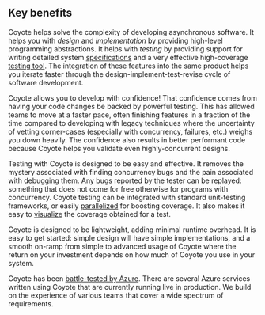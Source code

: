 ## Key benefits

Coyote helps solve the complexity of developing asynchronous software. It helps you with _design_
and _implementation_ by providing high-level programming abstractions. It helps with _testing_ by
providing support for writing detailed system [specifications](../core/specifications.md) and a very
effective high-coverage [testing tool](../tools/testing.md). The integration of these features into the
same product helps you iterate faster through the design-implement-test-revise cycle of software
development.

Coyote allows you to develop with confidence! That confidence comes from having your code changes be
backed by powerful testing. This has allowed teams to move at a faster pace, often finishing
features in a fraction of the time compared to developing with legacy techniques where the
uncertainty of vetting corner-cases (especially with concurrency, failures, etc.) weighs you down
heavily. The confidence also results in better performant code because Coyote helps you validate
even highly-concurrent designs.

Testing with Coyote is designed to be easy and effective. It removes the mystery associated with
finding concurrency bugs and the pain associated with debugging them. Any bugs reported by the
tester can be replayed: something that does not come for free otherwise for programs with
concurrency. Coyote testing can be integrated with standard unit-testing frameworks, or easily
[parallelized](../tools/testing.md) for boosting coverage. It also makes it easy to
[visualize](../tools/coverage.md) the coverage obtained for a test.

Coyote is designed to be lightweight, adding minimal runtime overhead. It is easy to get started:
simple design will have simple implementations, and a smooth on-ramp from simple to advanced usage
of Coyote where the return on your investment depends on how much of Coyote you use in your system.

Coyote has been [battle-tested by Azure](../case-studies/azure-batch-service.md). There are several
Azure services written using Coyote that are currently running live in production. We build on the
experience of various teams that cover a wide spectrum of requirements.
